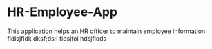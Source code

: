 # HR-Employee-App
This application helps an HR officer to maintain employee information
fidisjfldk dksf;ds;l
fidsjfoi hdsjfiods